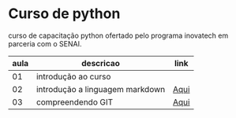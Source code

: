 # Curso de python

curso de capacitação python ofertado pelo programa inovatech em parceria com o SENAI.

|aula| descricao|link|
|-|-|-|
|01| introdução ao curso||
|02| introdução a linguagem markdown|[Aqui](./aulaMarkdown.md)|
|03| compreendendo GIT|[Aqui](./aulaGit.md)|